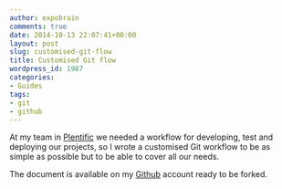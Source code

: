 ```yaml
---
author: expobrain
comments: true
date: 2014-10-13 22:07:41+00:00
layout: post
slug: customised-git-flow
title: Customised Git flow
wordpress_id: 1987
categories:
- Guides
tags:
- git
- github
---
```


At my team in [Plentific](https://plentific.com) we needed a workflow for developing, test and deploying our projects, so I wrote a customised Git workflow to be as simple as possible but to be able to cover all our needs.

<!-- more -->

The document is available on my [Github](https://github.com/expobrain/git-flow) account ready to be forked.
